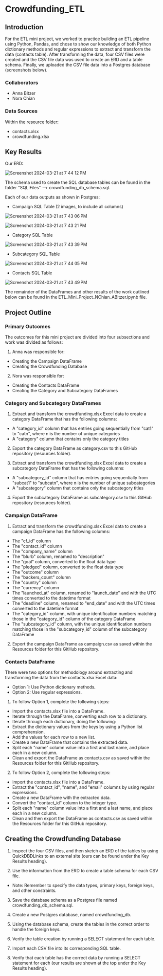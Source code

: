 # Crowdfunding_ETL

## Introduction
For the ETL mini project, we worked to practice building an ETL pipeline using Python, Pandas, and chose to show our knowledge of both Python dictionary methods and regular expressions to extract and transform the data (contacts table). After transforming the data, four CSV files were created and the CSV file data was used to create an ERD and a table schema. Finally, we uploaded the CSV file data into a Postgres database (screenshots below).

### Collaborators
* Anna Bitzer
* Nora Chian

### Data Sources
Within the resource folder: 
* contacts.xlsx
* crowdfunding.xlsx

## Key Results
Our ERD: 

![Screenshot 2024-03-21 at 7 44 12 PM](https://github.com/ndchian/Crowdfunding_ETL/assets/153045237/8df56b3a-d7fd-46e0-96bb-b3c509eca3bc)

The schema used to create the SQL database tables can be found in the folder "SQL Files" --> crowdfunding_db_schema.sql.

Each of our data outputs as shown in Postgres:

* Campaign SQL Table (2 images, to include all columns)
  
![Screenshot 2024-03-21 at 7 43 06 PM](https://github.com/ndchian/Crowdfunding_ETL/assets/153045237/b7959038-f1f2-4895-99f7-5295de9f0a08)

![Screenshot 2024-03-21 at 7 43 21 PM](https://github.com/ndchian/Crowdfunding_ETL/assets/153045237/c9fe590f-9a30-46c8-8d09-0cae238a00fb)

* Category SQL Table
  
![Screenshot 2024-03-21 at 7 43 39 PM](https://github.com/ndchian/Crowdfunding_ETL/assets/153045237/13fe58dc-4630-4b72-a60e-2c71cd68848c)

* Subcategory SQL Table
  
![Screenshot 2024-03-21 at 7 44 05 PM](https://github.com/ndchian/Crowdfunding_ETL/assets/153045237/9dafc733-92de-4123-afde-e86c3fbeba30)

* Contacts SQL Table
  
![Screenshot 2024-03-21 at 7 43 49 PM](https://github.com/ndchian/Crowdfunding_ETL/assets/153045237/1c2d03af-3a62-4c65-8a14-ee90acfc25f4)

The remainder of the DataFrames and other results of the work outlined below can be found in the ETL_Mini_Project_NChian_ABitzer.ipynb file.

## Project Outline
### Primary Outcomes
The outcomes for this mini project are divided into four subsections and work was divided as follows:

1. Anna was responsible for: 
* Creating the Campaign DataFrame
* Creating the Crowdfunding Database

2. Nora was responsible for:
* Creating the Contacts DataFrame
* Creating the Category and Subcategory DataFrames

### Category and Subcategory DataFrames
1. Extract and transform the crowdfunding.xlsx Excel data to create a category DataFrame that has the following columns:
* A "category_id" column that has entries going sequentially from "cat1" to "catn", where n is the number of unique categories
* A "category" column that contains only the category titles

2. Export the category DataFrame as category.csv to this GitHub repository (resources folder).

3. Extract and transform the crowdfunding.xlsx Excel data to create a subcategory DataFrame that has the following columns:
* A "subcategory_id" column that has entries going sequentially from "subcat1" to "subcatn", where n is the number of unique subcategories
* A "subcategory" column that contains only the subcategory titles

4. Export the subcategory DataFrame as subcategory.csv to this GitHub repository (resources folder).

### Campaign DataFrame
1. Extract and transform the crowdfunding.xlsx Excel data to create a campaign DataFrame has the following columns:
* The "cf_id" column
* The "contact_id" column
* The "company_name" column
* The "blurb" column, renamed to "description"
* The "goal" column, converted to the float data type
* The "pledged" column, converted to the float data type
* The "outcome" column
* The "backers_count" column
* The "country" column
* The "currency" column
* The "launched_at" column, renamed to "launch_date" and with the UTC times converted to the datetime format
* The "deadline" column, renamed to "end_date" and with the UTC times converted to the datetime format
* The "category_id" column, with unique identification numbers matching those in the "category_id" column of the category DataFrame
* The "subcategory_id" column, with the unique identification numbers matching those in the "subcategory_id" column of the subcategory DataFrame

2. Export the campaign DataFrame as campaign.csv as saved within the Resources folder for this GitHub repository.

### Contacts DataFrame
There were two options for methodology around extracting and transforming the data from the contacts.xlsx Excel data:

* Option 1: Use Python dictionary methods.
* Option 2: Use regular expressions.

1. To follow Option 1, complete the following steps:
* Import the contacts.xlsx file into a DataFrame.
* Iterate through the DataFrame, converting each row to a dictionary.
* Iterate through each dictionary, doing the following:
* Extract the dictionary values from the keys by using a Python list comprehension.
* Add the values for each row to a new list.
* Create a new DataFrame that contains the extracted data.
* Split each "name" column value into a first and last name, and place each in a new column.
* Clean and export the DataFrame as contacts.csv as saved within the Resources folder for this GitHub repository.

2. To follow Option 2, complete the following steps:
* Import the contacts.xlsx file into a DataFrame.
* Extract the "contact_id", "name", and "email" columns by using regular expressions.
* Create a new DataFrame with the extracted data.
* Convert the "contact_id" column to the integer type.
* Split each "name" column value into a first and a last name, and place each in a new column.
* Clean and then export the DataFrame as contacts.csv as saved within the Resources folder for this GitHub repository.

## Creating the Crowdfunding Database
1. Inspect the four CSV files, and then sketch an ERD of the tables by using QuickDBDLinks to an external site (ours can be found under the Key Results heading).

2. Use the information from the ERD to create a table schema for each CSV file.
* Note: Remember to specify the data types, primary keys, foreign keys, and other constraints.

3. Save the database schema as a Postgres file named crowdfunding_db_schema.sql.

4. Create a new Postgres database, named crowdfunding_db.

5. Using the database schema, create the tables in the correct order to handle the foreign keys.

6. Verify the table creation by running a SELECT statement for each table.

7. Import each CSV file into its corresponding SQL table.

8. Verify that each table has the correct data by running a SELECT statement for each (our results are shown at the top under the Key Results heading).
